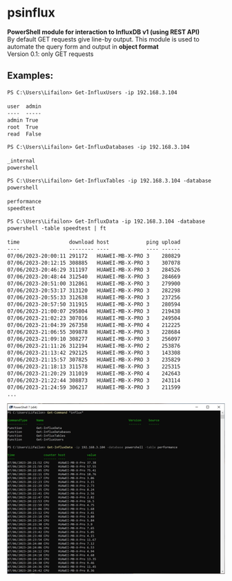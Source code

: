 # psinflux

**PowerShell module for interaction to InfluxDB v1 (using REST API)** \
By default GET requests give line-by output. This module is used to automate the query form and output in **object format** \
Version 0.1: only GET requests

## Examples:
```
PS C:\Users\Lifailon> Get-InfluxUsers -ip 192.168.3.104

user  admin
----  -----
admin True
root  True
read  False
```

```
PS C:\Users\Lifailon> Get-InfluxDatabases -ip 192.168.3.104

_internal
powershell
```

```
PS C:\Users\Lifailon> Get-InfluxTables -ip 192.168.3.104 -database powershell

performance
speedtest
```
```
PS C:\Users\Lifailon> Get-InfluxData -ip 192.168.3.104 -database powershell -table speedtest | ft

time                download host            ping upload
----                -------- ----            ---- ------
07/06/2023-20:00:11 291172   HUAWEI-MB-X-PRO 3    280829
07/06/2023-20:12:15 308885   HUAWEI-MB-X-PRO 3    307078
07/06/2023-20:46:29 311197   HUAWEI-MB-X-PRO 3    284526
07/06/2023-20:48:44 312540   HUAWEI-MB-X-PRO 3    284669
07/06/2023-20:51:00 312861   HUAWEI-MB-X-PRO 3    279900
07/06/2023-20:53:17 313120   HUAWEI-MB-X-PRO 3    282298
07/06/2023-20:55:33 312638   HUAWEI-MB-X-PRO 3    237256
07/06/2023-20:57:50 311915   HUAWEI-MB-X-PRO 3    280594
07/06/2023-21:00:07 295804   HUAWEI-MB-X-PRO 3    219438
07/06/2023-21:02:23 307016   HUAWEI-MB-X-PRO 3    249504
07/06/2023-21:04:39 267358   HUAWEI-MB-X-PRO 4    212225
07/06/2023-21:06:55 309878   HUAWEI-MB-X-PRO 3    228684
07/06/2023-21:09:10 308277   HUAWEI-MB-X-PRO 3    256097
07/06/2023-21:11:26 312194   HUAWEI-MB-X-PRO 2    253876
07/06/2023-21:13:42 292125   HUAWEI-MB-X-PRO 3    143308
07/06/2023-21:15:57 307825   HUAWEI-MB-X-PRO 3    235829
07/06/2023-21:18:13 311578   HUAWEI-MB-X-PRO 3    225315
07/06/2023-21:20:29 311019   HUAWEI-MB-X-PRO 4    242643
07/06/2023-21:22:44 308873   HUAWEI-MB-X-PRO 3    243114
07/06/2023-21:24:59 306217   HUAWEI-MB-X-PRO 3    211599
...
```

![Image alt](https://github.com/Lifailon/psinfluxdb/blob/rsa/Example.jpg)
